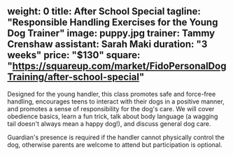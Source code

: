 weight: 0
title: After School Special 
tagline: "Responsible Handling Exercises for the Young Dog Trainer"
image: puppy.jpg
trainer: Tammy Crenshaw
assistant: Sarah Maki
duration: "3 weeks"
price: "$130"
square: "https://squareup.com/market/FidoPersonalDogTraining/after-school-special"
---

Designed for the young handler, this class promotes safe and force-free handling, encourages teens to interact with 
their dogs in a positive manner, and promotes a sense of responsibility for the dog's care. We will cover obedience
basics, learn a fun trick, talk about body language (a wagging tail doesn't always mean a happy dog!), and discuss 
general dog care. 

Guardian's presence is required if the handler cannot physically control the dog, otherwise parents are welcome to 
attend but participation is optional. 
